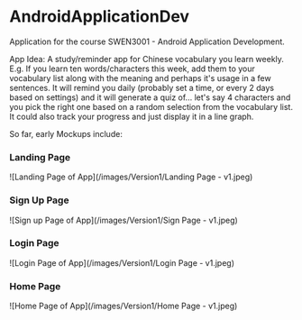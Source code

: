 # AndroidApplicationDev
 Application for the course SWEN3001 - Android Application Development.

App Idea: A study/reminder app for Chinese vocabulary you learn weekly.
E.g. If you learn ten words/characters this week, add them to your vocabulary list along with the meaning and perhaps it's usage in a few sentences. 
It will remind you daily (probably set a time, or every 2 days based on settings) and it will generate a quiz of... let's say 4 characters and you pick the right one based on a random selection from the vocabulary list.
It could also track your progress and just display it in a line graph.

So far, early Mockups include:

### Landing Page
![Landing Page of App](/images/Version1/Landing Page - v1.jpeg)

### Sign Up Page
![Sign up Page of App](/images/Version1/Sign Page - v1.jpeg)

### Login Page
![Login Page of App](/images/Version1/Login Page - v1.jpeg)

### Home Page
![Home Page of App](/images/Version1/Home Page - v1.jpeg)
